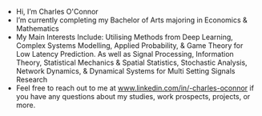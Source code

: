 - Hi, I’m Charles O'Connor
- I’m currently completing my Bachelor of Arts majoring in Economics & Mathematics
- My Main Interests Include: Utilising Methods from Deep Learning, Complex Systems Modelling, Applied Probability, & Game Theory for Low Latency Prediction. As well as Signal Processing, Information Theory,  Statistical Mechanics & Spatial Statistics, Stochastic Analysis, Network Dynamics, & Dynamical Systems for Multi Setting Signals Research
- Feel free to reach out to me at www.linkedin.com/in/-charles-oconnor if you have any questions about my studies, work prospects, projects, or more.


<!---
CharlesOc645/CharlesOc645 is a ✨ special ✨ repository because its `README.md` (this file) appears on your GitHub profile.
You can click the Preview link to take a look at your changes.
--->
